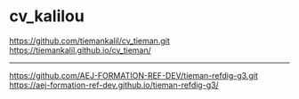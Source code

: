 # cv_kalilou
https://github.com/tiemankalil/cv_tieman.git
https://tiemankalil.github.io/cv_tieman/
_________________________________________________
https://github.com/AEJ-FORMATION-REF-DEV/tieman-refdig-g3.git
https://aej-formation-ref-dev.github.io/tieman-refdig-g3/
